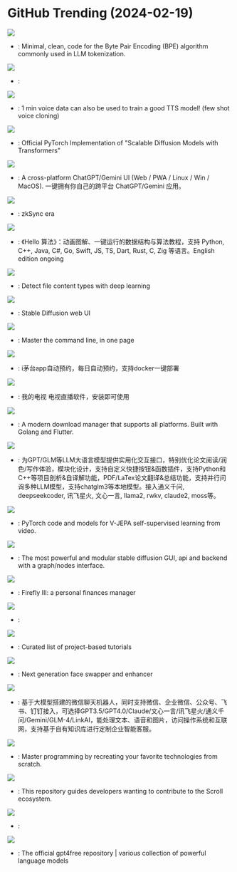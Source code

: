# GitHub Trending (2024-02-19)

![](https://img.shields.io/badge/Python-New%201-green?style=flat-square&logo=appveyor)
- [](https://github.comundefined): Minimal, clean, code for the Byte Pair Encoding (BPE) algorithm commonly used in LLM tokenization.

![](https://img.shields.io/badge/Python-New%201-green?style=flat-square&logo=appveyor)
- [](https://github.comundefined): 

![](https://img.shields.io/badge/Python-New%20823-green?style=flat-square&logo=appveyor)
- [](https://github.comundefined): 1 min voice data can also be used to train a good TTS model! (few shot voice cloning)

![](https://img.shields.io/badge/Python-New%20387-green?style=flat-square&logo=appveyor)
- [](https://github.comundefined): Official PyTorch Implementation of "Scalable Diffusion Models with Transformers"

![](https://img.shields.io/badge/TypeScript-New%20131-green?style=flat-square&logo=appveyor)
- [](https://github.comundefined): A cross-platform ChatGPT/Gemini UI (Web / PWA / Linux / Win / MacOS). 一键拥有你自己的跨平台 ChatGPT/Gemini 应用。

![](https://img.shields.io/badge/Rust-New%20105-green?style=flat-square&logo=appveyor)
- [](https://github.comundefined): zkSync era

![](https://img.shields.io/badge/Java-New%20167-green?style=flat-square&logo=appveyor)
- [](https://github.comundefined): 《Hello 算法》：动画图解、一键运行的数据结构与算法教程，支持 Python, C++, Java, C#, Go, Swift, JS, TS, Dart, Rust, C, Zig 等语言。English edition ongoing

![](https://img.shields.io/badge/Python-New%202-green?style=flat-square&logo=appveyor)
- [](https://github.comundefined): Detect file content types with deep learning

![](https://img.shields.io/badge/Python-New%20289-green?style=flat-square&logo=appveyor)
- [](https://github.comundefined): Stable Diffusion web UI

![](https://img.shields.io/badge/none-New%20464-green?style=flat-square&logo=appveyor)
- [](https://github.comundefined): Master the command line, in one page

![](https://img.shields.io/badge/Java-New%20164-green?style=flat-square&logo=appveyor)
- [](https://github.comundefined): i茅台app自动预约，每日自动预约，支持docker一键部署

![](https://img.shields.io/badge/C-New%20227-green?style=flat-square&logo=appveyor)
- [](https://github.comundefined): 我的电视 电视直播软件，安装即可使用

![](https://img.shields.io/badge/Dart-New%2096-green?style=flat-square&logo=appveyor)
- [](https://github.comundefined): A modern download manager that supports all platforms. Built with Golang and Flutter.

![](https://img.shields.io/badge/Python-New%2055-green?style=flat-square&logo=appveyor)
- [](https://github.comundefined): 为GPT/GLM等LLM大语言模型提供实用化交互接口，特别优化论文阅读/润色/写作体验，模块化设计，支持自定义快捷按钮&函数插件，支持Python和C++等项目剖析&自译解功能，PDF/LaTex论文翻译&总结功能，支持并行问询多种LLM模型，支持chatglm3等本地模型。接入通义千问, deepseekcoder, 讯飞星火, 文心一言, llama2, rwkv, claude2, moss等。

![](https://img.shields.io/badge/Python-New%20218-green?style=flat-square&logo=appveyor)
- [](https://github.comundefined): PyTorch code and models for V-JEPA self-supervised learning from video.

![](https://img.shields.io/badge/Python-New%20143-green?style=flat-square&logo=appveyor)
- [](https://github.comundefined): The most powerful and modular stable diffusion GUI, api and backend with a graph/nodes interface.

![](https://img.shields.io/badge/PHP-New%2032-green?style=flat-square&logo=appveyor)
- [](https://github.comundefined): Firefly III: a personal finances manager

![](https://img.shields.io/badge/Python-New%20137-green?style=flat-square&logo=appveyor)
- [](https://github.comundefined): 

![](https://img.shields.io/badge/none-New%20211-green?style=flat-square&logo=appveyor)
- [](https://github.comundefined): Curated list of project-based tutorials

![](https://img.shields.io/badge/Python-New%2081-green?style=flat-square&logo=appveyor)
- [](https://github.comundefined): Next generation face swapper and enhancer

![](https://img.shields.io/badge/Python-New%2084-green?style=flat-square&logo=appveyor)
- [](https://github.comundefined): 基于大模型搭建的微信聊天机器人，同时支持微信、企业微信、公众号、飞书、钉钉接入，可选择GPT3.5/GPT4.0/Claude/文心一言/讯飞星火/通义千问/Gemini/GLM-4/LinkAI，能处理文本、语音和图片，访问操作系统和互联网，支持基于自有知识库进行定制企业智能客服。

![](https://img.shields.io/badge/none-New%20242-green?style=flat-square&logo=appveyor)
- [](https://github.comundefined): Master programming by recreating your favorite technologies from scratch.

![](https://img.shields.io/badge/none-New%20107-green?style=flat-square&logo=appveyor)
- [](https://github.comundefined): This repository guides developers wanting to contribute to the Scroll ecosystem.

![](https://img.shields.io/badge/none-New%20389-green?style=flat-square&logo=appveyor)
- [](https://github.comundefined): 

![](https://img.shields.io/badge/Python-New%2076-green?style=flat-square&logo=appveyor)
- [](https://github.comundefined): The official gpt4free repository | various collection of powerful language models

